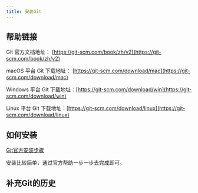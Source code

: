 ```yaml
---
title: 安装Git
---
```


## 帮助链接

Git 官方文档地址： [https://git-scm.com/book/zh/v2](https://git-scm.com/book/zh/v2)

macOS 平台 Git 下载地址： [https://git-scm.com/download/mac](https://git-scm.com/download/mac)

Windows 平台 Git 下载地址：[https://git-scm.com/download/win](https://git-scm.com/download/win)

Linux 平台 Git 下载地址：[https://git-scm.com/download/linux](https://git-scm.com/download/linux)

## 如何安装

[Git官方安装步骤](https://git-scm.com/book/zh/v2/%E8%B5%B7%E6%AD%A5-%E5%AE%89%E8%A3%85-Git)

安装比较简单，通过官方帮助一步一步去完成即可。

## 补充Git的历史
